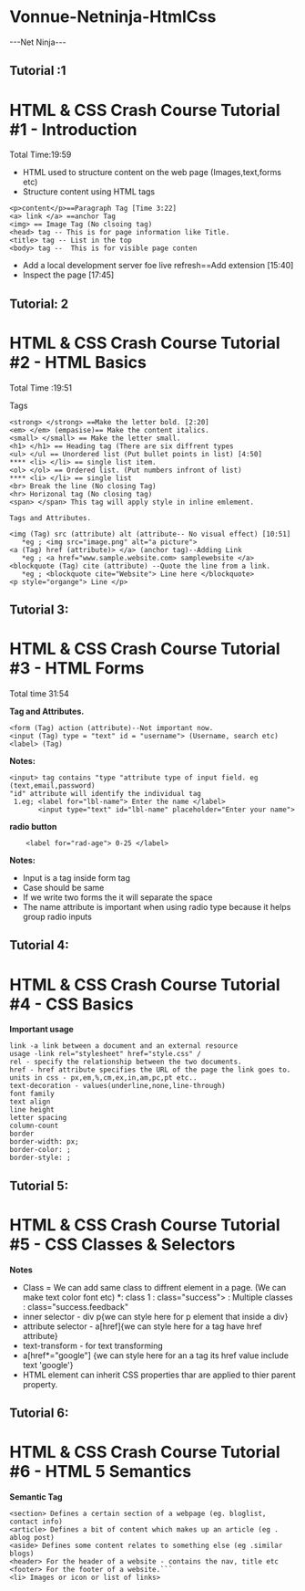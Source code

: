 # Vonnue-Netninja-HtmlCss

---Net Ninja---

## Tutorial :1
# HTML & CSS Crash Course Tutorial #1 - Introduction
Total Time:19:59


* HTML used to structure content on the web page 
(Images,text,forms etc)
* Structure content using HTML tags


 ```
 <p>content</p>==Paragraph Tag [Time 3:22]
 <a> link </a> ==anchor Tag
 <img> == Image Tag (No clsoing tag)
 <head> tag -- This is for page information like Title.
 <title> tag -- List in the top
 <body> tag --  This is for visible page conten
 ```

* Add a local development server foe live refresh==Add extension [15:40]
* Inspect the page [17:45]

## Tutorial: 2
# HTML & CSS Crash Course Tutorial #2 - HTML Basics
Total Time :19:51

Tags
```
<strong> </strong> ==Make the letter bold. [2:20]
<em> </em> (empasise)== Make the content italics.
<small> </small> == Make the letter small.
<h1> </h1> == Heading tag (There are six diffrent types
<ul> </ul == Unordered list (Put bullet points in list) [4:50]
**** <li> </li> == single list item.
<ol> </ol> == Ordered list. (Put numbers infront of list)
**** <li> </li> == single list
<br> Break the line (No closing Tag)
<hr> Horizonal tag (No closing tag)
<span> </span> This tag will apply style in inline emlement.

Tags and Attributes.

<img (Tag) src (attribute) alt (attribute-- No visual effect) [10:51]
   *eg ; <img src="image.png" alt="a picture">
<a (Tag) href (attribute)> </a> (anchor tag)--Adding Link
   *eg ; <a href="www.sample.website.com> samplewebsite </a>
<blockquote (Tag) cite (attribute) --Quote the line from a link.
   *eg ; <blockquote cite="Website"> Line here </blockquote>
<p style="organge"> Line </p>
```

## Tutorial 3:
# HTML & CSS Crash Course Tutorial #3 - HTML Forms
Total time 31:54

**Tag and Attributes.**
```
<form (Tag) action (attribute)--Not important now.
<input (Tag) type = "text" id = "username"> (Username, search etc)
<label> (Tag)
```
**Notes:**
 ```
 <input> tag contains "type "attribute type of input field. eg (text,email,password)
 "id" attribute will identify the individual tag
  1.eg; <label for="lbl-name"> Enter the name </label>
        <input type="text" id="lbl-name" placeholder="Enter your name">
 ```
 **radio button**
``` eg; <input type= "radio" id="rad-age" name="gender1" value="0-25"> If it is name not need to give the "value" attribute.
    <label for="rad-age"> 0-25 </label>
```
**Notes:** 
* Input is a tag inside form tag
* Case should be same
* If we write two forms the it will separate the space
* The name attribute is important when using radio type because it helps group radio inputs

## Tutorial 4:
# HTML & CSS Crash Course Tutorial #4 - CSS Basics

**Important usage**
```
link -a link between a document and an external resource
usage -link rel="stylesheet" href="style.css" /
rel - specify the relationship between the two documents.
href - href attribute specifies the URL of the page the link goes to.
units in css - px,em,%,cm,ex,in,am,pc,pt etc..
text-decoration - values(underline,none,line-through)
font family
text align
line height
letter spacing
column-count
border
border-width: px;
border-color: ;
border-style: ;
```
## Tutorial 5:

# HTML & CSS Crash Course Tutorial #5 - CSS Classes & Selectors

**Notes**
* Class = We can add same class to diffrent element in a page.
   (We can make text color font etc)
*: class 1 : class="success">
  : Multiple classes : class="success.feedback"
* inner selector - div p{we can style here for p element that inside a div}
* attribute selector - a[href]{we can style here for a tag have href attribute}
* text-transform - for text transforming
* a[href*="google"] {we can style here for an a tag its href value include text 'google'}
* HTML element can inherit CSS properties thar are applied to thier parent property.

## Tutorial 6:
# HTML & CSS Crash Course Tutorial #6 - HTML 5 Semantics

**Semantic Tag**
```<Main> For the main content of a webpage , unique to that page.
<section> Defines a certain section of a webpage (eg. bloglist, contact info)
<article> Defines a bit of content which makes up an article (eg . ablog post)
<aside> Defines some content relates to something else (eg .similar blogs)
<header> For the header of a website - contains the nav, title etc
<footer> For the footer of a website.```
<li> Images or icon or list of links>

